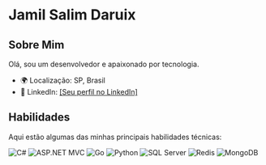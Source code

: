 # Jamil Salim Daruix

## Sobre Mim

Olá, sou um desenvolvedor e apaixonado por tecnologia. 

- 🌍 Localização: SP, Brasil
- 💼 LinkedIn: [[Seu perfil no LinkedIn]](https://www.linkedin.com/in/jamil-salim-daruix/)


## Habilidades

Aqui estão algumas das minhas principais habilidades técnicas:

![C#](https://img.icons8.com/color/48/000000/c-sharp-logo.png) ![ASP.NET MVC](https://img.icons8.com/color/48/000000/asp.png) ![Go](https://img.icons8.com/color/48/000000/golang.png) ![Python](https://img.icons8.com/color/48/000000/python.png) ![SQL Server](https://img.icons8.com/color/48/000000/microsoft-sql-server.png) ![Redis](https://img.icons8.com/color/48/000000/redis.png) ![MongoDB](https://img.icons8.com/color/48/000000/mongodb.png)

